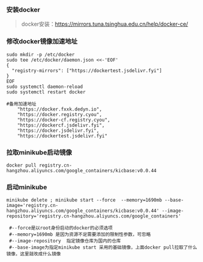 ### 安装docker

> docker安装：https://mirrors.tuna.tsinghua.edu.cn/help/docker-ce/

### 修改docker镜像加速地址

```shell
sudo mkdir -p /etc/docker
sudo tee /etc/docker/daemon.json <<-'EOF'
{
  "registry-mirrors": ["https://dockertest.jsdelivr.fyi"]  
}
EOF
sudo systemctl daemon-reload
sudo systemctl restart docker

#备用加速地址
    "https://docker.fxxk.dedyn.io",
    "https://docker.registry.cyou",
    "https://docker-cf.registry.cyou",
    "https://dockercf.jsdelivr.fyi",
    "https://docker.jsdelivr.fyi",
    "https://dockertest.jsdelivr.fyi"
```

### 拉取minikube启动镜像

```shell
docker pull registry.cn-hangzhou.aliyuncs.com/google_containers/kicbase:v0.0.44
```

### 启动minikube

```shell
minikube delete ; minikube start --force  --memory=1690mb --base-image='registry.cn-hangzhou.aliyuncs.com/google_containers/kicbase:v0.0.44' --image-repository='registry.cn-hangzhou.aliyuncs.com/google_containers'

 #--force是以root身份启动的docker的必须选项
 #--memory=1690mb 是因为资源不足需要添加的限制性参数，可忽略
 #--image-repository  指定镜像仓库为国内的仓库
 #--base-image为指定minikube start 采用的基础镜像，上面docker pull拉取了什么镜像，这里就改成什么镜像
```